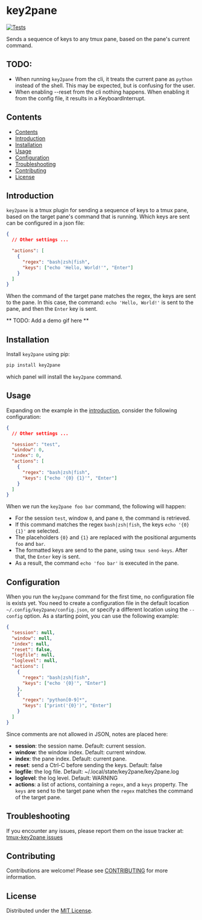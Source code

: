 # key2pane

[![Tests](https://github.com/BartSte/tmux-key2pane/actions/workflows/test.yml/badge.svg)](https://github.com/BartSte/tmux-key2pane/actions/workflows/test.yml)

Sends a sequence of keys to any tmux pane, based on the pane's current command.

## TODO:

- When running `key2pane` from the cli, it treats the current pane as `python`
  instead of the shell. This may be expected, but is confusing for the user.
- When enabling --reset from the cli nothing happens. When enabling it from the
  config file, it results in a KeyboardInterrupt.

## Contents

<!--toc:start-->

- [Contents](#contents)
- [Introduction](#introduction)
- [Installation](#installation)
- [Usage](#usage)
- [Configuration](#configuration)
- [Troubleshooting](#troubleshooting)
- [Contributing](#contributing)
- [License](#license)

<!--toc:end-->

## Introduction

`key2pane` is a tmux plugin for sending a sequence of keys to a tmux pane, based
on the target pane's command that is running. Which keys are sent can be
configured in a json file:

```json
{
  // Other settings ...

  "actions": [
    {
      "regex": "bash|zsh|fish",
      "keys": ["echo 'Hello, World!'", "Enter"]
    }
  ]
}
```

When the command of the target pane matches the regex, the keys are sent to the
pane. In this case, the command: `echo 'Hello, World!'` is sent to the pane, and
then the `Enter` key is sent.

** TODO: Add a demo gif here **

## Installation

Install `key2pane` using pip:

```sh
pip install key2pane
```

which panel will install the `key2pane` command.

## Usage

Expanding on the example in the [introduction](#introduction), consider the
following configuration:

```json
{
  // Other settings ...

  "session": "test",
  "window": 0,
  "index": 0,
  "actions": [
    {
      "regex": "bash|zsh|fish",
      "keys": ["echo '{0} {1}'", "Enter"]
    }
  ]
}
```

When we run the `key2pane foo bar` command, the following will happen:

- For the session `test`, window `0`, and pane `0`, the command is retrieved.
- If this command matches the regex `bash|zsh|fish`, the keys `echo '{0} {1}'`
  are selected.
- The placeholders `{0}` and `{1}` are replaced with the positional arguments
  `foo` and `bar`.
- The formatted keys are send to the pane, using `tmux send-keys`. After that,
  the `Enter` key is sent.
- As a result, the command `echo 'foo bar'` is executed in the pane.

## Configuration

When you run the `key2pane` command for the first time, no configuration file
is exists yet. You need to create a configuration file in the default location
`~/.config/key2pane/config.json`, or specify a different location using the
`--config` option. As a starting point, you can use the following example:

```json
{
  "session": null,
  "window": null,
  "index": null,
  "reset": false,
  "logfile": null,
  "loglevel": null,
  "actions": [
    {
      "regex": "bash|zsh|fish",
      "keys": ["echo '{0}'", "Enter"]
    },
    {
      "regex": "python[0-9]*",
      "keys": ["print('{0}')", "Enter"]
    }
  ]
}
```

Since comments are not allowed in JSON, notes are placed here:

- **session**: the session name. Default: current session.
- **window**: the window index. Default: current window.
- **index**: the pane index. Default: current pane.
- **reset**: send a Ctrl-C before sending the keys. Default: false
- **logfile**: the log file. Default: ~/.local/state/key2pane/key2pane.log
- **loglevel**: the log level. Default: WARNING
- **actions**: a list of actions, containing a `regex`, and a `keys` property.
  The `keys` are send to the target pane when the `regex` matches the command
  of the target pane.

## Troubleshooting

If you encounter any issues, please report them on the issue tracker at:
[tmux-key2pane issues](https://github.com/BartSte/tmux-key2pane/issues)

## Contributing

Contributions are welcome! Please see [CONTRIBUTING](./CONTRIBUTING.md) for
more information.

## License

Distributed under the [MIT License](./LICENCE).
